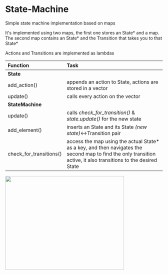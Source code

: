 # State-Machine
Simple state machine implementation based on maps

It's implemented using two maps, the first one stores an State* and a map.
The second map contains an State* and the Transition that takes you to that State*

Actions and Transitions are implemented as lambdas

|Function | Task|
| :--- | :--- |
| **State**| |
| add_action() | appends an action to State, actions are stored in a vector |
| update() | calls every action on the vector |
|**StateMachine**| |
| update() | calls *check_for_transition()* &  *state.update()* for the new state |
| add_element() | inserts an State and its State *(new state)*<->Transition pair |
| check_for_transitions() | access the map using the actual State* as a key, and then navigates the second map to find the only transition active, it also transitions to the desired State |


<img align="left" width="380" height="300" src=https://user-images.githubusercontent.com/58850783/214279781-23710bf1-fd47-40d5-9fce-ffe2c1ca9460.png>


